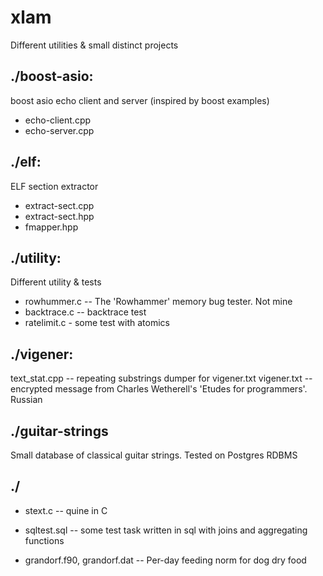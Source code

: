# xlam
Different utilities &amp; small distinct projects 

## ./boost-asio:
boost asio echo client and server (inspired by boost examples)

- echo-client.cpp
- echo-server.cpp

## ./elf:
ELF section extractor

- extract-sect.cpp
- extract-sect.hpp
- fmapper.hpp

## ./utility:
Different utility &amp; tests

- rowhummer.c -- The 'Rowhammer' memory bug tester. Not mine
- backtrace.c -- backtrace test
- ratelimit.c - some test with atomics

## ./vigener:

text_stat.cpp -- repeating substrings dumper for vigener.txt
vigener.txt  -- encrypted message from Charles Wetherell's
    'Etudes for programmers'. Russian

## ./guitar-strings

Small database of classical guitar strings. Tested on Postgres RDBMS 

## ./

- stext.c -- quine in C
- sqltest.sql -- some test task written in sql
	         with joins and aggregating functions

- grandorf.f90, grandorf.dat -- Per-day feeding norm for dog dry food


